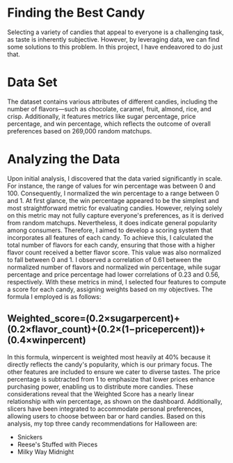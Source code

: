 # Finding the Best Candy
Selecting a variety of candies that appeal to everyone is a challenging task, as taste is inherently subjective. However, by leveraging data, we can find some solutions to this problem. In this project, I have endeavored to do just that.
# Data Set
The dataset contains various attributes of different candies, including the number of flavors—such as chocolate, caramel, fruit, almond, rice, and crisp. Additionally, it features metrics like sugar percentage, price percentage, and win percentage, which reflects the outcome of overall preferences based on 269,000 random matchups.
# Analyzing the Data
Upon initial analysis, I discovered that the data varied significantly in scale. For instance, the range of values for win percentage was between 0 and 100. Consequently, I normalized the win percentage to a range between 0 and 1.
At first glance, the win percentage appeared to be the simplest and most straightforward metric for evaluating candies. However, relying solely on this metric may not fully capture everyone's preferences, as it is derived from random matchups. Nevertheless, it does indicate general popularity among consumers. Therefore, I aimed to develop a scoring system that incorporates all features of each candy.
To achieve this, I calculated the total number of flavors for each candy, ensuring that those with a higher flavor count received a better flavor score. This value was also normalized to fall between 0 and 1. I observed a correlation of 0.61 between the normalized number of flavors and normalized win percentage, while sugar percentage and price percentage had lower correlations of 0.23 and 0.56, respectively.
With these metrics in mind, I selected four features to compute a score for each candy, assigning weights based on my objectives. The formula I employed is as follows:

  ## Weighted_score=(0.2×sugarpercent)+(0.2×flavor_count)+(0.2×(1−pricepercent))+(0.4×winpercent)
  
In this formula, winpercent is weighted most heavily at 40% because it directly reflects the candy's popularity, which is our primary focus. The other features are included to ensure we cater to diverse tastes. The price percentage is subtracted from 1 to emphasize that lower prices enhance purchasing power, enabling us to distribute more candies.
These considerations reveal that the Weighted Score has a nearly linear relationship with win percentage, as shown on the dashboard. Additionally, slicers have been integrated to accommodate personal preferences, allowing users to choose between bar or hard candies.
Based on this analysis, my top three candy recommendations for Halloween are:
 - Snickers
 - Reese's Stuffed with Pieces
 - Milky Way Midnight
